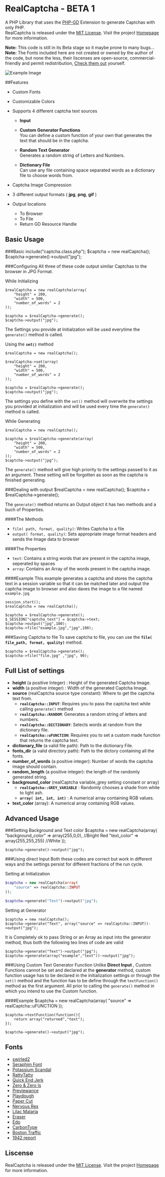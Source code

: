 RealCaptcha - BETA 1
=====================

A PHP Library that uses the [PHP-GD](http://php.net/manual/en/book.image.php) Extension to generate Captchas with only PHP.  
RealCaptcha is released under the [MIT License](http://projects.dichrome.tk/realCaptcha/license.php). Visit the project [Homepage](http://projects.dichrome.tk/realCaptcha/) for more information.

**Note:** This code is still in its Beta stage so it maybe prone to many bugs...  
**Note:** The Fonts included here are not created or owned by the author of the code,
but none the less, their liscenses are open-source, commercial-friendly and permit redistribution, [Check them out](#fonts) yourself.

![Example Image](http://projects.dichrome.tk/realCaptcha/images/example.jpg)




##Features

+ Custom Fonts
+ Customizable Colors
+ Supports 4 different captcha text sources

    + __Input__<br>

    + __Custom Generator Functions__<br> You can define a custom function of your own that generates the text that should be in the captcha.<br>

    + __Random Text Generator__<br> Generates a random string of Letters and Numbers.<br>

    + __Dictionary File__<br> Can use any file containing space separated words as a dictionary file to choose words from.

+ Captcha Image Compression
+ 3 different output formats ( **jpg**, **png**, **gif** )
+ Output locations
    + To Browser
    + To File
    + Return GD Resource Handle



Basic Usage
---------------------------
###Basic
	include("captcha.class.php");
	$captcha = new realCaptcha();
	$captcha->generate()->output("jpg");


###Configuring
All three of these code output similar Captchas to the browser in JPG Format.  

While Initializing

	$realCaptcha = new realCaptcha(array(
		"height" = 200,
		"width" = 500,
		"number_of_words" = 2
	));

	$captcha = $realCaptcha->generate();
	$captcha->output("jpg");

The Settings you provide at Initialzation will be used everytime the `generate()` method is called.  

Using the ***`set()`*** method

	$realCaptcha = new realCaptcha();

	$realCaptcha->set(array(
		"height" = 200,
		"width" = 500,
		"number_of_words" = 2
	));

	$captcha = $realCaptcha->generate();
	$captcha->output("jpg");

The settings you define with the `set()` method will overwrite the settings you provided at initialization and will be used
every time the `generate()` method is called.  

While Generating


	$realCaptcha = new realCaptcha();

	$captcha = $realCaptcha->generate(array(
		"height" = 200,
		"width" = 500,
		"number_of_words" = 2
	));
	$captcha->output("jpg");

The `generate()` method will give high priority to the settings passed to it as an argument. These setting will be forgotten
as soon as the captcha is finished generating.

###Dealing with output
	$realCaptcha = new realCaptcha();
	$captcha = $realCaptcha->generate();

The `generate()` method returns an Output object it has two methods and a buch of Properties.

####The Methods
+ `file( path, format, quality)`: Writes Captcha to a file
+ `output( format, quality)`: Sets appropriate image format headers and sends the Image data to browser

####The Properties
+ `text`: Contains a string words that are present in the captcha image, seperated by spaces
+ `array`: Contains an Array of the words present in the captcha image.

####Example
This example generates a captcha and stores the captcha text  in a session variable so that it can be 
matched later and output the captcha image to browser and also daves the image to a file named `example.jpg`

	session_start();
	$realCaptcha = new realCaptcha();

	$captcha = $realCaptcha->generate();
	$_SESSION["captcha_text"] = $captcha->text;
	$captcha->output("jpg",100);
	$captcha->file("example.jpg","jpg",100);


###Saving Captcha to file
To save captcha to file, you can use the **`file( file_path, format, quality)`** method.

	$captcha = $realCaptcha->generate();
	$captcha->file("file.jpg" ,"jpg", 90);

Full List of settings
--------------------------------
+ **height** (a positive Integer) : Height of the generated Captcha Image.
+ **width** (a positive integer) : Width of the generated Captcha Image.
+ **source** (realCaptcha source type constant): Where to get the captcha text from.
	+ **`realCaptcha::INPUT`**: Requires you to pass the captcha text while calling `generate()` method
	+ **`realCaptcha::RANDOM`**: Generates a random string of letters and numbers.
	+ **`realCaptcha::DICTIONARY`**: Selects words at random from the dictionary file.
	+ **`realCaptcha::uFUNCTION`**: Requires you to set a custom made function that returns the captcha text.
+ **dictionary_file** (a valid file path): Path to the dictionary File.
+ **fonts_dir** (a valid directory path): Path to the dictory containing all the fonts.
+ **number_of_words** (a positive integer): Number of words the captcha image should contain.
+ **random_length** (a positive integer): the length of the randomly generated string.
+ **background_color** (realCaptcha variable_grey setting constant or array)
	+ **`realCaptcha::GREY_VARIABLE`** : Randomly chooses a shade from white to light ash.
	+ **`array( int, int, int)`** : A numerical array containing RGB values.
+ **text_color** (array): A numerical array containing RGB values.


Advanced Usage
---------------------------
###Setting Background and Text color
	$captcha = new realCaptcha(array(
		"background_color" => array(255,0,0), //Bright Red
		"text_color" => array(255,255,255) //White
	));

	$captcha->generate()->output("jpg");

###Using direct Input
Both these codes are correct but work in different ways and the settings persist 
for different fractions of the run cycle.

Setting at Initialization
```php
$captcha = new realCaptcha(array(
	"source" => realCaptcha::INPUT
));

$captcha->generate("Text")->output("jpg");
```

Setting at Generator

	$captcha = new realCaptcha();
	$captcha->generate("Text", array("source" => realCaptcha::INPUT))->output("jpg");

It is Completely ok to pass String or an Array as input into the generator method,
thus both the following teo lines of code are valid

	$captcha->generate("Text")->output("jpg");
	$captcha->generate(array("example","text"))->output("jpg");

###Using Custom Text Generator Function
Unlike __Direct Input__ , Custom Functions cannot be set and declared at the __generator__ method,
custom function usage has to be declared in the initialization settings or through the `set()` method
and the function has to be define through the `textFunction()` method as the first argument. All prior to 
calling the `generate()` method in which you intend to use the Custom function.

####Example
	$captcha = new realCaptcha(array(
		"source" => realCaptcha::uFUNCTION
	));

	$captcha->textFunction(function(){
		return array("returned","text");
	});

	$captcha->generate()->output("jpg");


Fonts
---------
+ [swirled2](http://www.1001fonts.com/swirled-brk-font.html)
+ [Seraphim Font](http://www.1001fonts.com/seraphim-font.html)
+ [Potassium Scandal](http://www.1001fonts.com/potassium-scandal-font.html)
+ [RattyTatty](http://www.1001fonts.com/rattytatty-font.html)
+ [Quick End Jerk](http://www.fontsquirrel.com/fonts/Quick-End-Jerk)
+ [Zero & Zero Is](http://www.fontsquirrel.com/fonts/Zero-Zero-Is)
+ [Previewance](http://www.1001fonts.com/previewance-font.html)
+ [Playdough](http://www.1001fonts.com/playdough-font.html)
+ [Paper Cut](http://www.1001fonts.com/paper-cut-font.html)
+ [Nervous Rex](http://www.fontsquirrel.com/fonts/Nervous-Rex)
+ [Lilac Malaria](http://www.fontsquirrel.com/fonts/Lilac-Malaria)
+ [Eraser](http://www.fontsquirrel.com/fonts/Eraser)
+ [Edo](http://www.fontsquirrel.com/fonts/Edo)
+ [CarbonType](http://www.fontsquirrel.com/fonts/CarbonType)
+ [Boston Traffic](http://www.fontsquirrel.com/fonts/Boston-Traffic)
+ [1942 report](http://www.fontsquirrel.com/fonts/1942-report)



Liscense
---------
RealCaptcha is released under the [MIT License](http://projects.dichrome.tk/realCaptcha/license.php). Visit the project [Homepage](http://projects.dichrome.tk/realCaptcha/) for more information.
